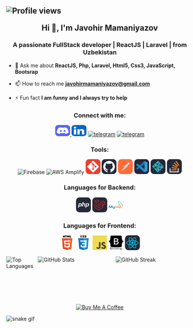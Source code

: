<div align="center">
   <h2><p align="start">
    <img src="https://komarev.com/ghpvc/?username=javohirmamaniyazov&label=Profile%20views&color=0e75b6&style=flat" alt="Profile views">
</p>Hi 👋, I'm Javohir Mamaniyazov</h1>
    <h3>A passionate FullStack developer | ReactJS | Laravel | from Uzbekistan</h3>
</div>

- 💬 Ask me about **ReactJS, Php, Laravel, Html5, Css3, JavaScript, Bootsrap**

- 📫 How to reach me **javohirmamaniyazov@gmail.com**

- ⚡ Fun fact **I am funny and I always try to help**



<div align="center">
    <h3>Connect with me:</h3>
    <a href="https://discord.gg/javohir#2653" target="_blank" rel="noopener noreferrer">
        <img src="https://github.com/tandpfun/skill-icons/blob/main/icons/Discord.svg" alt="Discord"                     height="30" width="40">
    </a>
   <a href="https://linkedin.com/in/https://www.linkedin.com/in/javohir-mamaniyazov-a12669269/" target="_blank" rel="noopener noreferrer">
      <img src="https://github.com/tandpfun/skill-icons/blob/main/icons/LinkedIn.svg" alt="linkedn"                height="30" width="40" /></a>
   <a href="https://web.telegram.org/k/#@Javohir1706" target="_blank" rel="noopener noreferrer">
      <img src="https://upload.wikimedia.org/wikipedia/commons/thumb/8/83/Telegram_2019_Logo.svg/800px-Telegram_2019_Logo.svg.png" alt="telegram" height="30"               width="30" /></a>
   <a href="mailto: javohirmamaniyazov@gmail.com" target="_blank" rel="noopener noreferrer">
      <img src="https://cdn4.iconfinder.com/data/icons/social-media-logos-6/512/112-gmail_email_mail-512.png" alt="telegram" height="30" width="30" /></a>
</div>

<h3 align="center">Tools:</h3>
<p align="center">
    <img src="https://www.vectorlogo.zone/logos/firebase/firebase-icon.svg" alt="Firebase" height="40" width="40">
   <img src="https://docs.amplify.aws/assets/logo-dark.svg" alt="AWS Amplify" height="40" width="40">
    <img src="https://github.com/tandpfun/skill-icons/blob/main/icons/Git.svg" alt="Git" height="40" width="40">
    <img src="https://github.com/tandpfun/skill-icons/blob/main/icons/Github-Dark.svg" alt="Git" height="40" width="40">
    <img src="https://github.com/tandpfun/skill-icons/blob/main/icons/Postman.svg" alt="Git" height="40" width="40">
    <img src="https://github.com/tandpfun/skill-icons/blob/main/icons/VSCode-Dark.svg" alt="Git" height="40" width="40">
    <img src="https://github.com/tandpfun/skill-icons/blob/main/icons/Netlify-Dark.svg" alt="Git" height="40" width="40">
    <img src="https://github.com/tandpfun/skill-icons/blob/main/icons/StackOverflow-Dark.svg" alt="Git" height="40" width="40">
</p>
<h3 align="center">Languages for Backend:</h3>
<p align="center">
   <img src="https://github.com/tandpfun/skill-icons/blob/main/icons/PHP-Dark.svg" alt="PHP" height="40" width="40">
   <img src="https://github.com/tandpfun/skill-icons/blob/main/icons/Laravel-Dark.svg" alt="Laravel" height="40" width="40">
   <img src="https://raw.githubusercontent.com/devicons/devicon/master/icons/mysql/mysql-original-wordmark.svg" alt="MySQL" height="40" width="40">
</p>

<h3 align="center">Languages for Frontend:</h3>
<p align="center">
   <img src="https://raw.githubusercontent.com/devicons/devicon/master/icons/html5/html5-original-wordmark.svg" alt="HTML5" height="40" width="40">
   <img src="https://raw.githubusercontent.com/devicons/devicon/master/icons/css3/css3-original-wordmark.svg" alt="CSS3" height="40" width="40">
   <img src="https://raw.githubusercontent.com/devicons/devicon/master/icons/javascript/javascript-original.svg" alt="JavaScript" height="40" width="40">
   <img src="https://raw.githubusercontent.com/devicons/devicon/master/icons/bootstrap/bootstrap-plain-wordmark.svg" alt="Bootstrap" height="40" width="40">
   <img src="https://github.com/tandpfun/skill-icons/blob/main/icons/React-Dark.svg" alt="React" height="40" width="40">
</p>

<div align="start" style="display: flex;">
    <img src="https://github-readme-stats.vercel.app/api/top-langs?username=javohirmamaniyazov&show_icons=true&locale=en&layout=compact" alt="Top Languages" style="max-width:260px; height: 123px; margin: 0;">
    <img src="https://github-readme-stats.vercel.app/api?username=javohirmamaniyazov&show_icons=true&locale=en" alt="GitHub Stats" style="width: 290px; height:125px; margin: 0; " > 
    <img src="https://github-readme-streak-stats.herokuapp.com/?user=javohirmamaniyazov" alt="GitHub Streak" style="width: 290px; height: 128px; margin: 0; ">
</div>

<div align="center">
    <a href="https://www.buymeacoffee.com/javakhirdev" target="_blank">
        <img src="https://cdn.buymeacoffee.com/buttons/v2/default-yellow.png" alt="Buy Me A Coffee" height="50" width="210">
    </a>
</div>

![snake gif](https://github.com/javohirmamaniyazov/javohirmamaniyazov/blob/output/github-contribution-grid-snake.gif)
